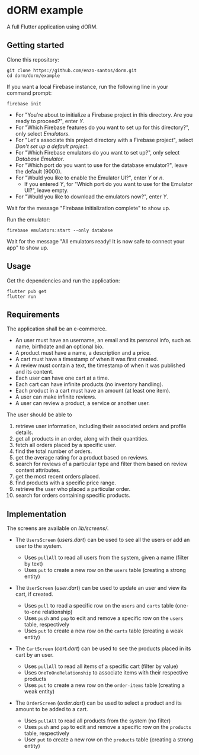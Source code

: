 # dORM example

A full Flutter application using dORM.

## Getting started

Clone this repository:

```shell
git clone https://github.com/enzo-santos/dorm.git
cd dorm/dorm/example
```

If you want a local Firebase instance, run the following line in your command prompt:

```shell
firebase init
```

- For "You're about to initialize a Firebase project in this directory. Are you ready to proceed?",
  enter *Y*.
- For "Which Firebase features do you want to set up for this directory?", only select *Emulators*.
- For "Let's associate this project directory with a Firebase project", select *Don't set up a
  default project*.
- For "Which Firebase emulators do you want to set up?", only select *Database Emulator*.
- For "Which port do you want to use for the database emulator?", leave the default (9000).
- For "Would you like to enable the Emulator UI?", enter *Y* or *n*.
    - If you entered *Y*, for "Which port do you want to use for the Emulator UI?", leave empty.
- For "Would you like to download the emulators now?", enter *Y*.

Wait for the message "Firebase initialization complete" to show up.

Run the emulator:

```shell
firebase emulators:start --only database
```

Wait for the message "All emulators ready! It is now safe to connect your app" to show up.

## Usage

Get the dependencies and run the application:

```shell
flutter pub get
flutter run
```

## Requirements

The application shall be an e-commerce.

- An user must have an username, an email and its personal info, such as name, birthdate and an
  optional bio.
- A product must have a name, a description and a price.
- A cart must have a timestamp of when it was first created.
- A review must contain a text, the timestamp of when it was published and its content.
- Each user can have one cart at a time.
- Each cart can have infinite products (no inventory handling).
- Each product in a cart must have an amount (at least one item).
- A user can make infinite reviews.
- A user can review a product, a service or another user.

The user should be able to

1. retrieve user information, including their associated orders and profile details.
2. get all products in an order, along with their quantities.
3. fetch all orders placed by a specific user.
4. find the total number of orders.
5. get the average rating for a product based on reviews.
6. search for reviews of a particular type and filter them based on review content attributes.
7. get the most recent orders placed.
8. find products with a specific price range.
9. retrieve the user who placed a particular order.
10. search for orders containing specific products.

## Implementation

The screens are available on *lib/screens/*.

- The `UsersScreen` (*users.dart*) can be used to see all the users or add an user to the system.
    - Uses `pullAll` to read all users from the system, given a name (filter by text)
    - Uses `put` to create a new row on the `users` table (creating a strong entity)

- The `UserScreen` (*user.dart*) can be used to update an user and view its cart, if created.
    - Uses `pull` to read a specific row on the `users` and `carts` table (one-to-one relationship)
    - Uses `push` and `pop` to edit and remove a specific row on the `users` table, respectively
    - Uses `put` to create a new row on the `carts` table (creating a weak entity)

- The `CartScreen` (*cart.dart*) can be used to see the products placed in its cart by an user.
    - Uses `pullAll` to read all items of a specific cart (filter by value)
    - Uses `OneToOneRelationship` to associate items with their respective products
    - Uses `put` to create a new row on the `order-items` table (creating a weak entity)

- The `OrderScreen` (*order.dart*) can be used to select a product and its amount to be added to a cart.
    - Uses `pullAll` to read all products from the system (no filter)
    - Uses `push` and `pop` to edit and remove a specific row on the `products` table, respectively
    - User `put` to create a new row on the `products` table (creating a strong entity)
